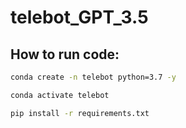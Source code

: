 # telebot_GPT_3.5

## How to run code:
```bash
conda create -n telebot python=3.7 -y
```

```bash
conda activate telebot
```

```bash
pip install -r requirements.txt
```